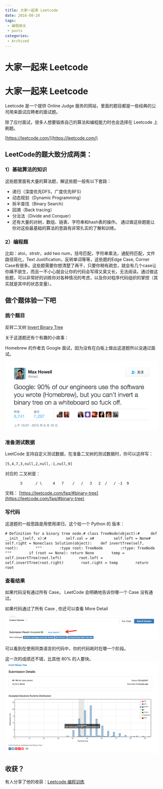 ```yaml
---
title: 大家一起来 Leetcode
date: 2016-08-28
tags:
 - 编程相关
 - posts
categories: 
 - Archived
---
```

# 大家一起来 Leetcode



# 大家一起来 Leetcode

Leetcode 是一个提供 Online Judge 服务的网站，里面的题目都是一些经典的公司用来面试应聘者的面试题。 

除了应付面试，很多人想要锻炼自己的算法和编程能力时也会选择在 Leetcode 上刷题。

[https://leetcode.com/](https://leetcode.com/)

## LeetCode的题大致分成两类：

### 1）基础算法的知识

这些题里面有大量的算法题，解这些题一般有以下套路：

* 递归（深度优先DFS，广度优先BFS）
* 动态规划（Dynamic Programming）
* 拆半查找（Binary Search）
* 回溯（Back tracing）
* 分治法（Divide and Conquer）
* 还有大量的对树，数组、链表、字符串和hash表的操作。
通过做这些题能让你对这些最基础的算法的思路有非常扎实的了解和训练。

### 2）编程题

比如：atoi，strstr，add two num，括号匹配，字符串乘法，通配符匹配，文件路径简化，Text Justification，反转单词等等，这些题的Edge Case, Corner Case有很多。这些题需要你想清楚了再干，只要你稍有疏忽，就会有几个case让你痛不欲生，而且一不小心就会让你的代码会写得又臭又长，无法阅读。通过做这些题，可以非常好的训练你对各种情况的考虑，以及你对程序代码组织的掌控（其实就是其中的状态变量）。

## 做个题体验一下吧

### 挑个题目

反转二叉树 [Invert Binary Tree](https://leetcode.com/problems/invert-binary-tree/)

关于这道题还有个有趣的小故事： 

Homebrew 的作者去 Google 面试，因为没有在白板上做出这道题所以没通过面试。

![-1472367005660.png](./image/-1472367005660.png)

### 准备测试数据

LeetCode 支持自定义测试数据，在准备二叉树的测试数据时，你可以这样写： 

`[5,4,7,3,null,2,null,-1,null,9]`

对应的 二叉树是：

```
       5      / \     4   7    /   /   3   2  /   / -1  9
```

文档： [https://leetcode.com/faq/#binary-tree](https://leetcode.com/faq/#binary-tree)

### 写代码

这道题的一般思路是用使用递归，这个给一个 Python 的 版本：

```
# Definition for a binary tree node.# class TreeNode(object):#     def __init__(self, x):#         self.val = x#         self.left = None#         self.right = Noneclass Solution(object):    def invertTree(self, root):        """        :type root: TreeNode        :rtype: TreeNode        """        if (root == None): return None        temp = self.invertTree(root.left)        root.left = self.invertTree(root.right)        root.right = temp        return root
```

### 查看结果

如果代码没有通过所有 Case， LeetCode 会明确地告诉你哪一个 Case 没有通过。

如果代码通过了所有 Case , 你还可以查看 More Detail

![-1472367729401.png](./image/-1472367729401.png)

可以看到在使用同类语言的代码中，你的代码耗时在哪一个阶段。 

这一次的成绩还不错，比其他 80% 的人要快。![-1472367768868.png](./image/-1472367768868.png)

## 收获？

有人分享了他的收获：[Leetcode 编程训练](http://coolshell.cn/articles/12052.html)


